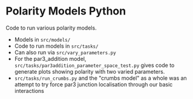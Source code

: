 # Polarity Models Python
Code to run various polarity models.

- Models in `src/models/`
- Code to run models in `src/tasks/`
- Can also run via `src/vary_parameters.py`
- For the par3_addition model, `src/tasks/par3addition_parameter_space_test.py` gives code to generate plots showing polarity with two varied parameters.
- `src/tasks/run_crumbs.py` and the "crumbs model" as a whole was an attempt to try force par3 junction localisation through our basic interactions
